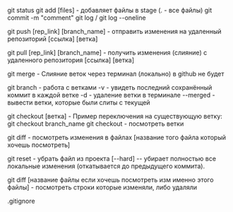 git status
git add [files]  - добавляет файлы в stage (. - все файлы)
git commit -m "comment"
git log / git log --oneline

git push [rep_link] [branch_name]   - отправить изменения на удаленный репозиторий [ссылка] [ветка]

git pull [rep_link] [branch_name]   - получить изменения (слияние) с удаленного репозитория [ссылка] [ветка]

git merge - Слияние веток через терминал (локально) в github не будет

git branch - работа с ветками
-v - увидеть последний сохранённый коммит в каждой ветке
-d - удаление ветки в терминале
--merged - вывести ветки, которые были слиты с текущей

git checkout [ветка] - Пример переключения на существующую ветку: git checkout branch_name
git checkout - посмотреть ветки



git diff - посмотреть изменения в файлах [название того файла который хочешь посмотреть]

git reset - убрать файл из проекта [--hard] -- убирает полностью все локальные изменения (откатывается до предыдущего коммита).

git diff [название файлы если хочешь посмотреть изм именно этого файлы] - посмотреть строки которые изменяли, либо удаляли

.gitignore
